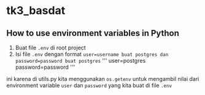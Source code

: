# tk3_basdat

## How to use environment variables in Python
1. Buat file `.env` di root project
2. Isi file `.env` dengan format `user=username buat postgres dan password=password buat postgres`
'''
user=postgres
password=password
'''

ini karena di utils.py kita menggunakan `os.getenv` untuk mengambil nilai dari environment variable `user` dan `password` yang kita buat di file `.env`